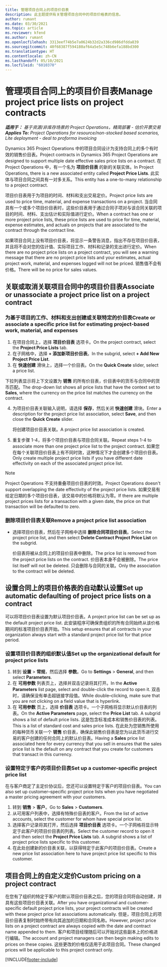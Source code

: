 ```yaml
---
title: 管理项目合同上的项目价目表
description: 此主题提供有关管理项目合同中的项目价格表的信息。
author: rumant
ms.date: 03/30/2021
ms.topic: article
ms.reviewer: kfend
ms.author: rumant
ms.openlocfilehash: 3313eef74b5e7a0624b32d2a336cd986dfdda839
ms.sourcegitcommit: 40f68387f594180af64a5e5c748b6efa188bd300
ms.translationtype: HT
ms.contentlocale: zh-CN
ms.lasthandoff: 05/10/2021
ms.locfileid: "6010370"
---
```

# <a name="manage-project-price-lists-on-project-contracts"></a><span data-ttu-id="a3e15-103">管理项目合同上的项目价目表</span><span class="sxs-lookup"><span data-stu-id="a3e15-103">Manage project price lists on project contracts</span></span>

<span data-ttu-id="a3e15-104">_**适用于：** 基于资源/非库存场景的 Project Operations，精简部署 - 估价开票交易_</span><span class="sxs-lookup"><span data-stu-id="a3e15-104">_**Applies To:** Project Operations for resource/non-stocked based scenarios, Lite deployment - deal to proforma invoicing_</span></span>

<span data-ttu-id="a3e15-105">Dynamics 365 Project Operations 中的项目合同设计为支持合同上的多个有时效的销售价目表。</span><span class="sxs-lookup"><span data-stu-id="a3e15-105">Project contracts in Dynamics 365 Project Operations are designed to support multiple date effective sales price lists on a contract.</span></span> <span data-ttu-id="a3e15-106">在 Project Operations 中，有一个名为 **项目价目表** 的新的关联实体。</span><span class="sxs-lookup"><span data-stu-id="a3e15-106">In Project Operations, there is a new associated entity called **Project Price Lists**.</span></span> <span data-ttu-id="a3e15-107">此实体与项目合同之间具有一对多关系。</span><span class="sxs-lookup"><span data-stu-id="a3e15-107">This entity has a one-to-many relationship to a project contract.</span></span>

<span data-ttu-id="a3e15-108">项目价目表用于为项目的时间、材料和支出交易定价。</span><span class="sxs-lookup"><span data-stu-id="a3e15-108">Project price lists are used to price time, material, and expense transactions on a project.</span></span> <span data-ttu-id="a3e15-109">当合同具有一个或多个项目价目表时，这些价目表用于通过合同子项对与该合同关联的项目的时间、材料、支出估计和实际值进行定价。</span><span class="sxs-lookup"><span data-stu-id="a3e15-109">When a contract has one or more project price lists, these price lists are used to price for time, material, expense estimates, and actuals on projects that are associated to the contract through the contract line.</span></span>

<span data-ttu-id="a3e15-110">如果项目合同上没有项目价目表，将显示一条警告消息，指出不存在项目价目表，并且将不会对您的估计值、实际项目工作、材料和记录的支出进行定价。</span><span class="sxs-lookup"><span data-stu-id="a3e15-110">When there are no project price lists on a project contract, you will see a warning message that there are no project price lists and your estimates, actual project work, material, and expenses logged will not be priced.</span></span> <span data-ttu-id="a3e15-111">销售值不会有价格。</span><span class="sxs-lookup"><span data-stu-id="a3e15-111">There will be no price for sales values.</span></span>

## <a name="associate-or-unassociate-a-project-price-list-on-a-project-contract"></a><span data-ttu-id="a3e15-112">关联或取消关联项目合同中的项目价目表</span><span class="sxs-lookup"><span data-stu-id="a3e15-112">Associate or unassociate a project price list on a project contract</span></span>

### <a name="create-or-associate-a-specific-price-list-for-estimating-project-based-work-material-and-expenses"></a><span data-ttu-id="a3e15-113">为基于项目的工作、材料和支出创建或关联特定的价目表</span><span class="sxs-lookup"><span data-stu-id="a3e15-113">Create or associate a specific price list for estimating project-based work, material, and expenses</span></span>

1. <span data-ttu-id="a3e15-114">在项目合同上，选择 **项目价目表** 选项卡。</span><span class="sxs-lookup"><span data-stu-id="a3e15-114">On the project contract, select the **Project Price Lists** tab.</span></span>
2. <span data-ttu-id="a3e15-115">在子网格中，选择 **+ 添加新项目价目表**。</span><span class="sxs-lookup"><span data-stu-id="a3e15-115">In the subgrid, select **+ Add New Project Price List**.</span></span>
3. <span data-ttu-id="a3e15-116">在 **快速创建** 滑块上，选择一个价目表。</span><span class="sxs-lookup"><span data-stu-id="a3e15-116">On the **Quick Create** slider, select a price list.</span></span> 

  <span data-ttu-id="a3e15-117">下拉列表显示将上下文设置为 **销售** 的所有价目表，价目表中的货币与合同中的货币匹配。</span><span class="sxs-lookup"><span data-stu-id="a3e15-117">The drop-down list shows all price lists that have the context set to **Sales**, where the currency on the price list matches the currency on the contract.</span></span>
  
4. <span data-ttu-id="a3e15-118">为项目价目表关联输入说明，请选择 **保存**，然后关闭 **快速创建** 滑块。</span><span class="sxs-lookup"><span data-stu-id="a3e15-118">Enter a description for the project price list association, select **Save**, and then close the **Quick Create** slider.</span></span>

   <span data-ttu-id="a3e15-119">将创建项目价目表关联。</span><span class="sxs-lookup"><span data-stu-id="a3e15-119">A project price list association is created.</span></span>
   
5. <span data-ttu-id="a3e15-120">重复步骤 1-4，将多个项目价目表与项目合同关联。</span><span class="sxs-lookup"><span data-stu-id="a3e15-120">Repeat steps 1-4 to associate more than one project price list to the project contract.</span></span> <span data-ttu-id="a3e15-121">如果您在每个关联项目价目表上有不同时效，这种情况下才会创建多个项目价目表。</span><span class="sxs-lookup"><span data-stu-id="a3e15-121">Only create multiple project price lists if you have different date effectivity on each of the associated project price list.</span></span>

> [!NOTE]
> <span data-ttu-id="a3e15-122">Project Operations 不支持重叠项目价目表的时效。</span><span class="sxs-lookup"><span data-stu-id="a3e15-122">Project Operations doesn't support overlapping the date effectivity of the project price lists.</span></span> <span data-ttu-id="a3e15-123">如果交易有给定日期的多个项目价目表，该交易中的价格将默认为零。</span><span class="sxs-lookup"><span data-stu-id="a3e15-123">If there are multiple project prices lists for a transaction with a given date, the price on that transaction will be defaulted to zero.</span></span>

### <a name="remove-a-project-price-list-association"></a><span data-ttu-id="a3e15-124">删除项目价目表关联</span><span class="sxs-lookup"><span data-stu-id="a3e15-124">Remove a project price list association</span></span>

- <span data-ttu-id="a3e15-125">选择项目价目表，然后在子网格中选择 **删除合同项目价目表**。</span><span class="sxs-lookup"><span data-stu-id="a3e15-125">Select the project price list, and then select **Delete Contract Project Price List** on the subgrid.</span></span> 

  <span data-ttu-id="a3e15-126">价目表将被从合同上的项目价目表中删除。</span><span class="sxs-lookup"><span data-stu-id="a3e15-126">The price list is removed from the project price lists on the contract.</span></span> <span data-ttu-id="a3e15-127">价目表本身不会被删除。</span><span class="sxs-lookup"><span data-stu-id="a3e15-127">The price list itself will not be deleted.</span></span> <span data-ttu-id="a3e15-128">只会删除与合同的关联。</span><span class="sxs-lookup"><span data-stu-id="a3e15-128">Only the association to the contract will be deleted.</span></span>

## <a name="set-up-automatic-defaulting-of-project-price-lists-on-a-contract"></a><span data-ttu-id="a3e15-129">设置合同上的项目价格表的自动默认设置</span><span class="sxs-lookup"><span data-stu-id="a3e15-129">Set up automatic defaulting of project price lists on a contract</span></span>

<span data-ttu-id="a3e15-130">可以将项目价目表设置为默认项目价目表。</span><span class="sxs-lookup"><span data-stu-id="a3e15-130">A project price list can be set up as the default project price list.</span></span> <span data-ttu-id="a3e15-131">此安装程序可确保贵组织的所有合同始终从该价格期间的标准项目价目表开始。</span><span class="sxs-lookup"><span data-stu-id="a3e15-131">This setup ensures that all contracts in your organization always start with a standard project price list for that price period.</span></span>

### <a name="set-up-the-organizational-default-for-project-price-lists"></a><span data-ttu-id="a3e15-132">设置项目价目表的组织默认值</span><span class="sxs-lookup"><span data-stu-id="a3e15-132">Set up the organizational default for project price lists</span></span>

1. <span data-ttu-id="a3e15-133">转到 **设置** > **常规**，然后选择 **参数**。</span><span class="sxs-lookup"><span data-stu-id="a3e15-133">Go to **Settings** > **General**, and then select **Parameters**.</span></span>
2. <span data-ttu-id="a3e15-134">在 **可用参数** 列表页上，选择并双击记录将其打开。</span><span class="sxs-lookup"><span data-stu-id="a3e15-134">In the **Active Parameters** list page, select and double-click the record to open it.</span></span> <span data-ttu-id="a3e15-135">双击时，请确保没有单击超链接字段值。</span><span class="sxs-lookup"><span data-stu-id="a3e15-135">While double–clicking, make sure that you are not clicking on a field value that is hyperlink.</span></span> 
3. <span data-ttu-id="a3e15-136">在 **可用参数** 页上，选择 **价目表** 选项卡。一个子网格将显示默认价目表的列表。</span><span class="sxs-lookup"><span data-stu-id="a3e15-136">On the **Active Parameters** page, select the **Price List** tab. A subgrid shows a list of default price lists.</span></span> <span data-ttu-id="a3e15-137">这是包含标准成本和销售价目表的列表。</span><span class="sxs-lookup"><span data-stu-id="a3e15-137">This is a list of standard cost and sales price lists.</span></span> <span data-ttu-id="a3e15-138">在此处为您销售所使用的每种货币关联一个 **销售** 价目表，确保此销售价目表是您为以此货币进行交易的客户创建的任何合同上的默认价目表。</span><span class="sxs-lookup"><span data-stu-id="a3e15-138">Having a **Sales** price list associated here for every currency that you sell in ensures that the sales price list is the default on any contract that you create for customers that transact in this currency.</span></span>

### <a name="set-up-a-customer-specific-project-price-list"></a><span data-ttu-id="a3e15-139">设置特定于客户的项目价目表</span><span class="sxs-lookup"><span data-stu-id="a3e15-139">Set up a customer-specific project price list</span></span>

<span data-ttu-id="a3e15-140">在与客户商定了主定价协议后，您还可以设置特定于客户的项目价目表。</span><span class="sxs-lookup"><span data-stu-id="a3e15-140">You can also set up customer–specific project price lists when you have negotiated a master pricing agreement with your customers.</span></span>

1. <span data-ttu-id="a3e15-141">转到 **销售** > **客户**。</span><span class="sxs-lookup"><span data-stu-id="a3e15-141">Go to **Sales** > **Customers**.</span></span>
2. <span data-ttu-id="a3e15-142">从可用客户列表中，选择有特殊价目表的客户。</span><span class="sxs-lookup"><span data-stu-id="a3e15-142">From the list of active accounts, select the customer for whom have special price list.</span></span>
3. <span data-ttu-id="a3e15-143">选择客户记录将其打开，然后选择 **项目价目表** 选项卡。一个子网格将显示特定于此客户的项目价目表的列表。</span><span class="sxs-lookup"><span data-stu-id="a3e15-143">Select the customer record to open it and then select the **Project Price Lists** tab. A subgrid shows a list of project price lists specific to this customer.</span></span> 
4. <span data-ttu-id="a3e15-144">在此处创建新的价目表关联，以获得特定于此客户的项目价目表。</span><span class="sxs-lookup"><span data-stu-id="a3e15-144">Create a new price list association here to have project price list specific to this customer.</span></span>

## <a name="custom-pricing-on-a-project-contract"></a><span data-ttu-id="a3e15-145">项目合同上的自定义定价</span><span class="sxs-lookup"><span data-stu-id="a3e15-145">Custom pricing on a project contract</span></span>

<span data-ttu-id="a3e15-146">在您有了组织的特定于客户的默认项目价目表之后，您的项目合同将自动创建，并具有这些项目价目表关联。</span><span class="sxs-lookup"><span data-stu-id="a3e15-146">After you have organizational and customer-specific default project price lists, your project contracts will be created with these project price list associations automatically.</span></span> <span data-ttu-id="a3e15-147">但是，项目合同上的项目价目表复制时始终带有向其追加的日期和合同名称。</span><span class="sxs-lookup"><span data-stu-id="a3e15-147">However, project price lists on a project contract are always copied with the date and contract name appended to them.</span></span> <span data-ttu-id="a3e15-148">客户和项目经理随后可以开始对这些副本上的价格进行编辑。</span><span class="sxs-lookup"><span data-stu-id="a3e15-148">The account and project managers can then begin making edits to prices on these copies.</span></span> <span data-ttu-id="a3e15-149">这些更改的价格仅适用于此项目合同。</span><span class="sxs-lookup"><span data-stu-id="a3e15-149">These changed prices will be applicable to this project contract only.</span></span>


[!INCLUDE[footer-include](../includes/footer-banner.md)]
